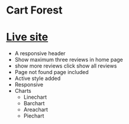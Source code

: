 # Cart Forest
# [Live site](https://jolly-cheesecake-495d9b.netlify.app/)

* A responsive header 
* Show maximum three reviews in home page
* show more reviews click show all reviews
* Page not found page included
* Active style added
* Responsive
* Charts
   * Linechart
   * Barchart
   * Areachart
   * Piechart
   
  
